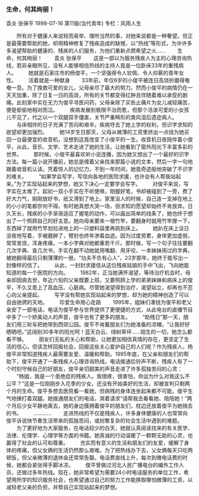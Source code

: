 ### 生命，何其绚丽！
袁炎  张保平
1998-07-16
第11版(当代青年)
专栏：风雨人生

　　所有对于健康人来说轻而易举、理所当然的事，对她来说都是一种奢望。但正是最需要帮助的她，却用精神修复了残疾造成的缺憾，以“热线”等形式，为许许多多渴望帮助的健康的、残疾的人们服务，为他们重新点燃希望之火……
　　生命，何其绚丽！
　　袁炎  张保平
　　这是一部以为服务残疾人为主的心理咨询热线，若非亲眼所见，没有人能够相信热线的主持人竟是一位卧床33年的重残病人。
　　她就是石家庄市的杨俊平，一个坚强得令人钦佩、令人仰慕的青年女性。
　　活着就是一种献身
　　33年前，年仅6岁的小俊平被连日高烧折磨得奄奄一息。为了挽救可爱的女儿，父母亲尽了最大的努力。然而小俊平的病情仍在一天天加重，除了日复一日的高烧，所有的关节都变得红肿且伴随着难以承受的剧痛。此刻家中实在无力为俊平寻医问药，父母亲除了买些止痛片为女儿减轻痛苦，便是偷偷地相对而泣。
　　疾病发展到极限不治而愈，但那个活泼可爱的小女孩儿不见了，代之以一个双腿双手僵直，关节严重畸形的类风湿后遗症病人。
　　与床相伴的日子充满了苦闷和艰辛。疾病夺去了她上学的权利，但识字求知的欲望却更加强烈。
　　她14岁生日那天，父母从微薄的工资里挤出一点钱为她买回一台最便宜的收音机，没想到这竟改变了小俊平的一生。收音机日夜陪伴着小俊平，从此，音乐、文学、艺术走进了她的生活，让她看到了窗外阳光下丰富多彩的世界。
　　那时候，小俊平最喜欢听小说连播，因为她又想出了一个最好的识字方法。每一篇小说开播前，她总是缠着父亲找来那篇小说的文本，然后一字一句地跟着收音机认读。凭着惊人的记忆力，不到一年时间，她竟奇迹般地突破了不识字的难关。
　　“如果学会写字，写信向各地的医院求援，也许会有人帮我站起来。”为了实现站起来的梦想，她又下决心一定要学会写字。
　　对俊平来说，写字实在太难了。起初一双小手实在不听使唤，刚握好笔，书却被碰到了一旁，费了好大力气，刚刚放好书，纸又滑到了地上。家里没人的时候，自己连一支掉在地上的小小的笔都奈何不得。有时她真想大哭一场，但求知的愿望却始终不肯放弃。日久天长，残疾的小手渐渐适应了握笔的动作，可以画出简单的线条了，她也终于想出了一个照顾自己的好主意。她向母亲要来一根竹竿，要翻身时就用竹竿撑一下，东西掉了就用竹竿划拉进地上的一只塑料袋里再挑到床上。
　　她趴在床上没日没夜地写着，手被磨肿了，臂肘也终年渗着血迹。因为过度劳累，身体更加虚弱，常常发烧，浑身疼痛，一本小字典对她都重若千斤。那时候，写一个句子往往要翻几次字典、查几次书，手实在翻不动她就用嘴翻、用牙咬，一本妹妹用过的字典，被她翻得最后只剩薄薄的一册。“功夫不负有心人”，23岁那年，她终于能写出一封像样的信了。
　　从此，一封封求援信从这位残疾姑娘的手中飞出，飞向她能知道的每一个医院的方向。
　　1982年，正当她满怀渴望，等待治疗机会时，母亲却因病去世，年近六旬的父亲既要上班，又要照顾上学的弟弟妹妹和病床上的俊平，不久又患上了高血压、心脏病。尽管她渴望得到治疗，渴望站立，却再也不忍心向父亲提起。
　　写字没有帮她实现站起来的梦想，却为她的精神创造了可以自由驰骋的天地。
　　珍爱生命用心走路
　　1995年，姐妹们凑钱为俊平和老父亲安了一部电话，电话为俊平参与世界提供了更便捷的方式，从此电台的直播节目中多了一个娇美动人的声音，俊平也有了更多的朋友。
　　“助残日”那一天，朋友们用三轮车把她带到西郊公园。俊平不肯戴朋友们为她准备的凉帽，“让我好好晒晒吧。”这阔别30多年的阳光呵！蓝天白云、绿树草坪……陌生的一切，她怎么都看不够。
　　朋友们无私的关心和帮助，让她更加相信真情的存在，更坚定了生活的信心，但该怎样回报社会，回报这些关心爱护自己的人们呢？作为残疾人，杨俊平非常知道残疾人最需要友爱、温暖和帮助。1995年底，在父亲和朋友们的帮助下，俊平开通了一条残疾人心理咨询热线。电话接通后铃声不断，残疾人有了一个时刻守候自己的好朋友，俊平亲切甜美的声音走进了许多孤独苦闷的心灵：
　　“杨姐，我是一个患绝症的残疾人。我很疼，很害怕，命运为什么对我这么不公平？”这是一位刚刚步入花季的少女，还没有开始美好的生活，却被宣判只剩两个月的生命。俊平多想去医院看一看她，但病残的身体连坐起来都不可能，俊平生气地捶打着双腿。她拨通朋友们的电话，哭着请求“请帮我去看看她、陪陪她！”两个月后少女平静地离去，她的身边簇拥着俊平的朋友们，枕边还放着俊平为她捎去的书。
　　…………
　　走进热线的不仅是残疾人，许多身体健康的人也常常向俊平诉说快节奏生活带来的孤独苦闷，或纷繁复杂的社会生活中遇到的难题。
　　为了更好地为大家服务，在电话较少的白天，她就认真阅读找来的有关医学、法律、伦理学、心理学等方面的书籍。她真诚的行动温暖了一颗颗无助的心灵，也赢得了社会的认可和尊重。
　　充实而有意义的生活和朋友们的友爱，缓解了身体的疼痛，但父女俩的生活仍然那么艰难。为了把热线办下去，父女俩每天只吃两顿饭，但父亲微薄的退休金还常常告罄。电话费直线上升，每次到缴电话费的时候，她都会紧张得手脚冰凉。
　　俊平曾做过河北人民广播电台的编外工作人员，还做过多年热线。现在，她非常希望为需要24小时电话服务的单位工作，希望用所学的知识服务社会，也希望通过自己的努力工作能换取哪怕微薄的工资，以减轻老父亲的负担，并帮自己实现站起来的梦想。
